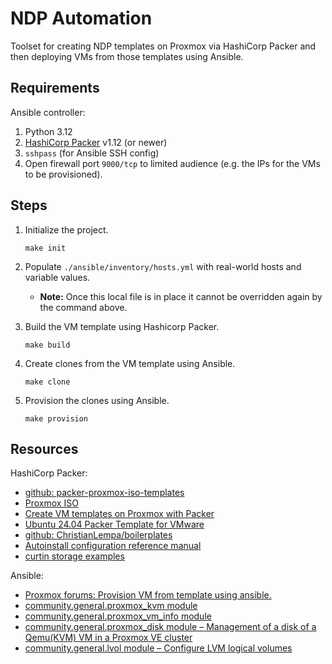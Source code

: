 # NDP Automation

Toolset for creating NDP templates on Proxmox via HashiCorp Packer and then deploying VMs from those templates using Ansible.

## Requirements

Ansible controller:
1. Python 3.12
1. [HashiCorp Packer](https://developer.hashicorp.com/packer/tutorials/docker-get-started/get-started-install-cli) v1.12 (or newer)
1. `sshpass` (for Ansible SSH config)
1. Open firewall port `9000/tcp` to limited audience (e.g. the IPs for the VMs to be provisioned).

## Steps
1. Initialize the project.

   ```console
   make init
   ```
1. Populate `./ansible/inventory/hosts.yml` with real-world hosts and variable values.
   * **Note:** Once this local file is in place it cannot be overridden again by the command above.
1. Build the VM template using Hashicorp Packer.

   ```console
   make build
   ```
1. Create clones from the VM template using Ansible.

   ```console
   make clone
   ```
1. Provision the clones using Ansible.

   ```console
   make provision
   ```

## Resources

HashiCorp Packer:
* [github: packer-proxmox-iso-templates](https://github.com/rkoosaar/packer-proxmox-iso-templates)
* [Proxmox ISO](https://developer.hashicorp.com/packer/integrations/hashicorp/proxmox/latest/components/builder/iso)
* [Create VM templates on Proxmox with Packer](https://medium.com/@saderi/create-vm-templates-on-proxmox-with-packer-84723b7e3919)
* [Ubuntu 24.04 Packer Template for VMware](https://www.virtualizationhowto.com/2024/04/ubuntu-24-04-packer-template-for-vmware/)
* [github: ChristianLempa/boilerplates](https://github.com/ChristianLempa/boilerplates)
* [Autoinstall configuration reference manual](https://canonical-subiquity.readthedocs-hosted.com/en/latest/reference/autoinstall-reference.html)
* [curtin storage examples](https://curtin.readthedocs.io/en/latest/topics/storage.html#lvm)

Ansible:
* [Proxmox forums: Provision VM from template using ansible.](https://forum.proxmox.com/threads/provision-vm-from-template-using-ansible.130596/)
* [community.general.proxmox_kvm module](https://docs.ansible.com/ansible/latest/collections/community/general/proxmox_kvm_module.html)
* [community.general.proxmox_vm_info module](https://docs.ansible.com/ansible/latest/collections/community/general/proxmox_vm_info_module.html)
* [community.general.proxmox_disk module – Management of a disk of a Qemu(KVM) VM in a Proxmox VE cluster](https://docs.ansible.com/ansible/latest/collections/community/general/proxmox_disk_module.html)
* [community.general.lvol module – Configure LVM logical volumes](https://docs.ansible.com/ansible/latest/collections/community/general/lvol_module.html)
